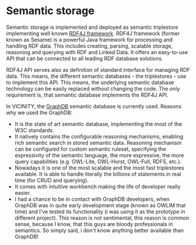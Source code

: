 # Semantic storage

Semantic storage is implemented and deployed as semantic triplestore implementing
well known [RDF4J framework](http://rdf4j.org/).
RDF4J framework (former known as Sesame) is a powerful Java framework
for processing and handling RDF data. This includes creating, parsing, scalable storage,
reasoning and querying with RDF and Linked Data.
It offers an easy-to-use API that can be connected to all leading RDF database solutions.

RDF4J API serves also as definition of standard interface for managing RDF data.
This means, the different semantic databases - the triplestores - use to implement this API.
This means, the underlying semantic database technology can be easily replaced
without changing the code. The only requirement is, that semantic database
implements the RDF4J API.

In VICINITY, the [GraphDB](http://graphdb.ontotext.com/documentation/free/)
semantic database is currently used. Reasons why we used the GraphDB:
* It is the state of art semantic database, implementing the most of the W3C standards.
* It natively contains the configurable reasoning mechanisms, enabling rich semantic search in stored
semantic data. Reasoning mechanism can be configured for custom semantic ruleset,
specifying the expressivity of the semantic language, the more expressive, the
 more query capabilities (e.g. OWL-Lite, OWL-Horst, OWL-Full, RDFS, etc.).
* Nowadays it is one of the most scalable and the most fast triplestores available.
It is able to handle literally the billions of statements in real time (for CRUD and querying).
* It comes with intuitive workbench making the life of developer really easier.
* I had a chance to be in contact with GraphDB developers,
 when GraphDB was in quite early development stage (known as OWLIM that time) and I've tested its
 functionality (i was using it as the prototype in different project).
 This reason is not sentimental, this reason is common sense, because
 I know, that this guys are bloody professionals in semantics.
 So simply said, i don't know anything better available than GraphDB!
